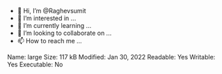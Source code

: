 - 👋 Hi, I’m @Raghevsumit
- 👀 I’m interested in ...
- 🌱 I’m currently learning ...
- 💞️ I’m looking to collaborate on ...
- 📫 How to reach me ...

<!---
Raghevsumit/Raghevsumit is a ✨ special ✨ repository because its `README.md` (this file) appears on your GitHub profile.
You can click the Preview link to take a look at your changes.
--->
Name: large Size: 117 kB Modified: Jan 30, 2022 Readable: Yes Writable: Yes Executable: No
